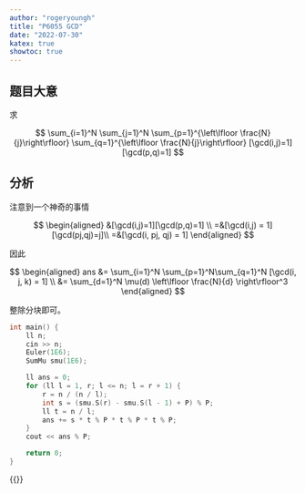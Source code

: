 ```yaml
---
author: "rogeryoungh"
title: "P6055 GCD"
date: "2022-07-30"
katex: true
showtoc: true
---
```


## 题目大意

求

$$
\sum_{i=1}^N \sum_{j=1}^N \sum_{p=1}^{\left\lfloor \frac{N}{j}\right\rfloor} \sum_{q=1}^{\left\lfloor \frac{N}{j}\right\rfloor} [\gcd(i,j)=1][\gcd(p,q)=1]
$$

## 分析

注意到一个神奇的事情

$$
\begin{aligned}
&[\gcd(i,j)=1][\gcd(p,q)=1] \\
=&[\gcd(i,j) = 1][\gcd(pj,qj)=j]\\
=&[\gcd(i, pj, qj) = 1]
\end{aligned}
$$

因此

$$
\begin{aligned}
ans &= \sum_{i=1}^N \sum_{p=1}^N\sum_{q=1}^N  [\gcd(i, j, k) = 1] \\
&= \sum_{d=1}^N \mu(d) \left\lfloor \frac{N}{d} \right\rfloor^3
\end{aligned}
$$

整除分块即可。

```cpp
int main() {
	ll n;
	cin >> n;
	Euler(1E6);
	SumMu smu(1E6);

	ll ans = 0;
	for (ll l = 1, r; l <= n; l = r + 1) {
		r = n / (n / l);
		int s = (smu.S(r) - smu.S(l - 1) + P) % P;
		ll t = n / l;
		ans += s * t % P * t % P * t % P;
	}
	cout << ans % P;

	return 0;
}
```

{{<full-code url="Luogu/8x/P8240.cpp">}}
